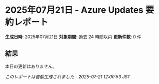 # 2025年07月21日 - Azure Updates 要約レポート

**生成日時**: 2025年07月21日
**対象期間**: 過去 24 時間以内
**更新件数**: 0 件

## 結果

本日の更新はありません。


*このレポートは自動生成されました - 2025-07-21 12:00:53 JST*